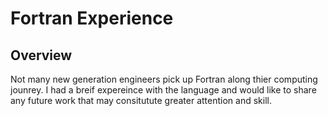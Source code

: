 # Fortran Experience

## Overview
Not many new generation engineers pick up Fortran along thier computing jounrey. I had a breif expereince with the language and would like to share any future work that may consitutute greater attention and skill. 
